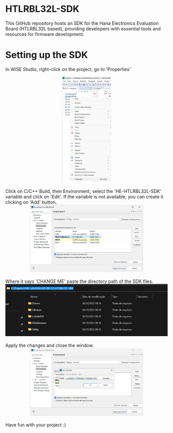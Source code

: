 # HTLRBL32L-SDK
This GitHub repository hosts an SDK for the Hana Electronics Evaluation Board (HTLRBL32L based), providing developers with essential tools and resources for firmware development.

# Setting up the SDK 
In WiSE Studio, right-click on the project, go to 'Properties'

<div align="center">
  <img src='/Docs/assets/properties.png' id="topology" height="30%" width="30%"/>
</div
<br><br>
Click on C/C++ Build, then Environment, select the 'HE-HTLRBL32L-SDK' variable and click on 'Edit'. If the variable is not available, you can create it clicking on 'Add' button.
<div align="center">
  <img src='/Docs/assets/environment.png' id="topology" height="70%" width="70%"/>
</div
<br><br>
Where it says 'CHANGE ME' paste the directory path of the SDK files.
<div align="center">
  <img src='/Docs/assets/path.png' />
</div
<br><br> 
Apply the changes and close the window.

<div align="center">
  <img src='/Docs/assets/edit%20variable.png'id="topology" height="70%" width="70%"/>
</div
<br><br>
Have fun with your project :)
